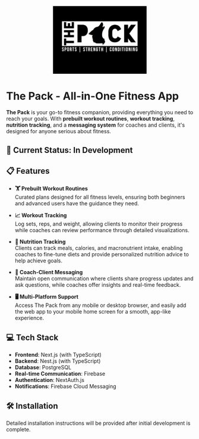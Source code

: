<div align="center">
  <img src="./the-pack/public/images/Logo1.jpg" alt="The Pack Logo" style="width: 50%;">
</div>

# The Pack - All-in-One Fitness App
**The Pack** is your go-to fitness companion, providing everything you need to reach your goals. With **prebuilt workout routines**, **workout tracking**, **nutrition tracking**, and a **messaging system** for coaches and clients, it's designed for anyone serious about fitness.

## 🚧 Current Status: In Development

## 📋 Features
- **🏋️ Prebuilt Workout Routines**  
Curated plans designed for all fitness levels, ensuring both beginners and advanced users have the guidance they need.

- **📈 Workout Tracking**  
Log sets, reps, and weight, allowing clients to monitor their progress while coaches can review performance through detailed visualizations.

- **🍎 Nutrition Tracking**  
Clients can track meals, calories, and macronutrient intake, enabling coaches to fine-tune diets and provide personalized nutrition advice to help achieve goals.

- **💬 Coach-Client Messaging**  
Maintain open communication where clients share progress updates and ask questions, while coaches offer insights and real-time feedback.

- **🖥️ Multi-Platform Support**  
Access The Pack from any mobile or desktop browser, and easily add the web app to your mobile home screen for a smooth, app-like experience.

## 💻 Tech Stack
- **Frontend**: Next.js (with TypeScript)
- **Backend**: Nest.js (with TypeScript)
- **Database**: PostgreSQL
- **Real-time Communication**: Firebase
- **Authentication**: NextAuth.js
- **Notifications**: Firebase Cloud Messaging

## 🛠️ Installation
Detailed installation instructions will be provided after initial development is complete.

